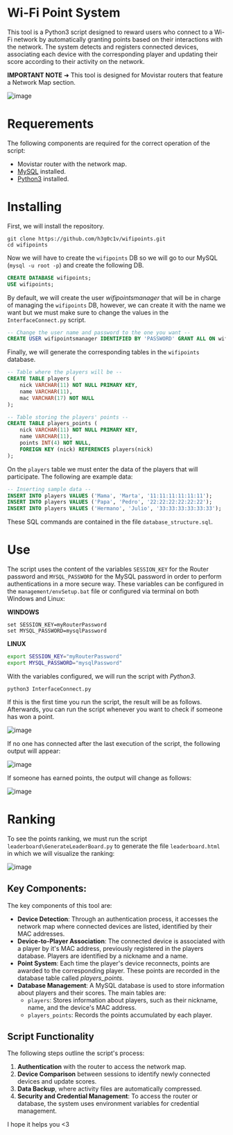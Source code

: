 # Wi-Fi Point System
This tool is a Python3 script designed to reward users who connect to a Wi-Fi network by automatically granting points based on their interactions with the network. The system detects and registers connected devices, associating each device with the corresponding player and updating their score according to their activity on the network.

**IMPORTANT NOTE** ➜ This tool is designed for Movistar routers that feature a Network Map section.

![image](https://github.com/user-attachments/assets/913f2f45-d851-4ddd-9752-d83180afcfe7)

# Requerements
The following components are required for the correct operation of the script:
- Movistar router with the network map.
- [MySQL](https://dev.mysql.com/downloads/) installed.
- [Python3](https://www.python.org/downloads/) installed.

# Installing
First, we will install the repository.

```CMD
git clone https://github.com/h3g0c1v/wifipoints.git
cd wifipoints
```

Now we will have to create the `wifipoints` DB so we will go to our MySQL (`mysql -u root -p`) and create the following DB.

```sql
CREATE DATABASE wifipoints;
USE wifipoints;
```

By default, we will create the user *wifipointsmanager* that will be in charge of managing the `wifipoints` DB, however, we can create it with the name we want but we must make sure to change the values in the `InterfaceConnect.py` script.

```sql
-- Change the user name and password to the one you want --
CREATE USER wifipointsmanager IDENTIFIED BY 'PASSWORD' GRANT ALL ON wifipoints.*;
```

Finally, we will generate the corresponding tables in the `wifipoints` database.

```sql
-- Table where the players will be --
CREATE TABLE players (
	nick VARCHAR(11) NOT NULL PRIMARY KEY,
	name VARCHAR(11),
	mac VARCHAR(17) NOT NULL
);
```
```sql
-- Table storing the players' points --
CREATE TABLE players_points (
	nick VARCHAR(11) NOT NULL PRIMARY KEY,
	name VARCHAR(11),
	points INT(4) NOT NULL,
	FOREIGN KEY (nick) REFERENCES players(nick)
);
```

On the `players` table we must enter the data of the players that will participate. The following are example data:

```sql
-- Inserting sample data --
INSERT INTO players VALUES ('Mama', 'Marta', '11:11:11:11:11:11');
INSERT INTO players VALUES ('Papa', 'Pedro', '22:22:22:22:22:22');
INSERT INTO players VALUES ('Hermano', 'Julio', '33:33:33:33:33:33');
```

These SQL commands are contained in the file `database_structure.sql`.

# Use
The script uses the content of the variables `SESSION_KEY` for the Router password and `MYSQL_PASSWORD` for the MySQL password in order to perform authentications in a more secure way. These variables can be configured in the `management/envSetup.bat` file or configured via terminal on both Windows and Linux:

**WINDOWS**
```CMD
set SESSION_KEY=myRouterPassword
set MYSQL_PASSWORD=mysqlPassword
```

**LINUX**
```bash
export SESSION_KEY="myRouterPassword"
export MYSQL_PASSWORD="mysqlPassword"
```

With the variables configured, we will run the script with *Python3*.

```CMD
python3 InterfaceConnect.py
```

If this is the first time you run the script, the result will be as follows. Afterwards, you can run the script whenever you want to check if someone has won a point.

![image](https://github.com/user-attachments/assets/8eef03a9-053a-4f08-926d-5a0bfb8ed1a8)

If no one has connected after the last execution of the script, the following output will appear:

![image](https://github.com/user-attachments/assets/18fe4c1f-6721-414e-9252-4b74847a8ca9)

If someone has earned points, the output will change as follows:

![image](https://github.com/user-attachments/assets/3048b2cb-6417-4d09-8495-4ff6d356cdbb)

# Ranking
To see the points ranking, we must run the script `leaderboard\GenerateLeaderBoard.py` to generate the file `leaderboard.html` in which we will visualize the ranking:

![image](https://github.com/user-attachments/assets/29a4d990-f009-4275-909f-379815be6305)

## Key Components:
The key components of this tool are:
- **Device Detection**: Through an authentication process, it accesses the network map where connected devices are listed, identified by their MAC addresses.
- **Device-to-Player Association**: The connected device is associated with a player by it's MAC address, previously registered in the players database. Players are identified by a nickname and a name.
- **Point System**: Each time the player's device reconnects, points are awarded to the corresponding player. These points are recorded in the database table called *players_points*.
- **Database Management**: A MySQL database is used to store information about players and their scores. The main tables are:
  - `players`: Stores information about players, such as their nickname, name, and the device's MAC address.
  - `players_points`: Records the points accumulated by each player.

## Script Functionality
The following steps outline the script's process:
1. **Authentication** with the router to access the network map.
2. **Device Comparison** between sessions to identify newly connected devices and update scores.
3. **Data Backup**, where activity files are automatically compressed.
4. **Security and Credential Management**: To access the router or database, the system uses environment variables for credential management.

I hope it helps you <3
